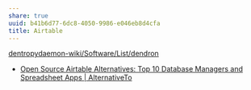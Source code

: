 ```yaml
---
share: true
uuid: b41b6d77-6dc8-4050-9986-e046eb8d4cfa
title: Airtable
---
```

[dentropydaemon-wiki/Software/List/dendron](/undefined)

* [Open Source Airtable Alternatives: Top 10 Database Managers and Spreadsheet Apps | AlternativeTo](https://alternativeto.net/software/airtable/?license=opensource)